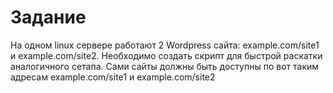 # Задание
На одном linux сервере работают 2 Wordpress сайта: example.com/site1 и example.com/site2. 
Необходимо создать скрипт для быстрой раскатки аналогичного сетапа. 
Сами сайты должны быть доступны по вот таким адресам example.com/site1 и example.com/site2 
